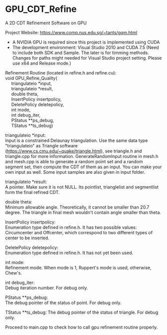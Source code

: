 # GPU_CDT_Refine
A 2D CDT Refinement Software on GPU

Project Website: https://www.comp.nus.edu.sg/~tants/gqm.html

* A NVIDIA GPU is required since this project is implemented using CUDA
* The development environment: Visual Studio 2010 and CUDA 7.5 (Need to include both SDK and Sample. The later is for timming methods. Changes for paths might needed for Visual Studio project setting. Please use x64 and Release mode.)

Refinement Routine (located in refine.h and refine.cu):  
void GPU_Refine_Quality(  
&nbsp;&nbsp;&nbsp;&nbsp; triangulateio *input,  
&nbsp;&nbsp;&nbsp;&nbsp; triangulateio *result,  
&nbsp;&nbsp;&nbsp;&nbsp; double theta,  
&nbsp;&nbsp;&nbsp;&nbsp; InsertPolicy insertpolicy,  
&nbsp;&nbsp;&nbsp;&nbsp; DeletePolicy deletepolicy,  
&nbsp;&nbsp;&nbsp;&nbsp; int mode,  
&nbsp;&nbsp;&nbsp;&nbsp; int debug_iter,  
&nbsp;&nbsp;&nbsp;&nbsp; PStatus **ps_debug,  
&nbsp;&nbsp;&nbsp;&nbsp; TStatus **ts_debug)  
 
triangulateio *input:  
Input is a constrained Delaunay triangulation. Use the same data type "triangulateio" as Triangle software (https://www.cs.cmu.edu/~quake/triangle.html), see triangle.h and triangle.cpp for more information. GenerateRandomInput routine in mesh.h and mesh.cpp is able to generate a random point set and a random segment set, then compute the CDT of them as an input. You can make your own input as well. Some input samples are also given in input folder.

triangulateio *result:  
A pointer. Make sure it is not NULL. Its pointlist, trianglelist and segmentlist form the final refined CDT.

double theta:  
Minimum allowable angle. Theoretically, it cannot be smaller than 20.7 degree. The triangle in final mesh wouldn't contain angle smaller than theta.

InsertPolicy insertpolicy:  
Enumeration type defined in refine.h. It has two possible values: Circumcenter and Offcenter, which correspond to two different types of center to be inserted.

DeletePolicy deletepolicy:  
Enumeration type defined in refine.h. It has not yet been used.

int mode:  
Refinement mode. When mode is 1, Ruppert's mode is used, otherwise, Chew's.

int debug_iter:  
Debug iteration number. For debug only.

PStatus **ps_debug:  
The debug pointer of the status of point. For debug only.

TStatus **ts_debug:
The debug pointer of the status of triangle. For debug only.

Proceed to main.cpp to check how to call gpu refinement routine properly.

